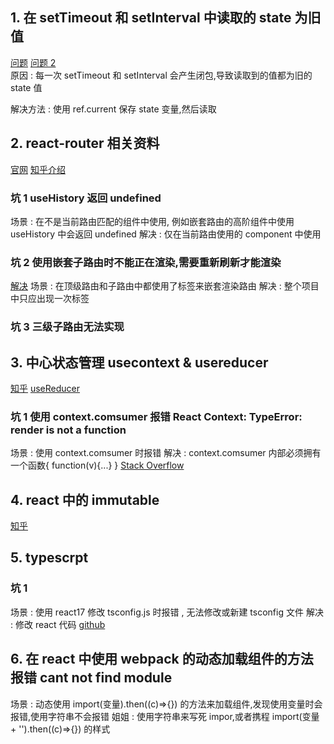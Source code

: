 ## 1. 在 setTimeout 和 setInterval 中读取的 state 为旧值

[问题](https://segmentfault.com/q/1010000021963345)
[问题 2](https://www.cnblogs.com/plBlog/p/13993778.html)  
原因 : 每一次 setTimeout 和 setInterval 会产生闭包,导致读取到的值都为旧的 state 值

解决方法 : 使用 ref.current 保存 state 变量,然后读取

## 2. react-router 相关资料

[官网](https://reactrouter.com/web/guides/quick-start)
[知乎介绍](https://zhuanlan.zhihu.com/p/101129994?from_voters_page=true)

### 坑 1 useHistory 返回 undefined

场景 : 在不是当前路由匹配的组件中使用, 例如嵌套路由的高阶组件中使用 useHistory 中会返回 undefined
解决 : 仅在当前路由使用的 component 中使用

### 坑 2 使用嵌套子路由时不能正在渲染,需要重新刷新才能渲染

[解决](https://blog.csdn.net/jiang7701037/article/details/103242663)
场景 : 在顶级路由和子路由中都使用了<BrowserRouter>标签来嵌套渲染路由
解决 : 整个项目中只应出现一次<BrowsRouter>标签

### 坑 3 三级子路由无法实现

## 3. 中心状态管理 usecontext & usereducer

[知乎](https://zhuanlan.zhihu.com/p/69428082)
[useReducer](https://segmentfault.com/a/1190000020088192)

### 坑 1 使用 context.comsumer 报错 React Context: TypeError: render is not a function

场景 : 使用 context.comsumer 时报错
解决 : context.comsumer 内部必须拥有一个函数{ function(v){...} }
[Stack Overflow](https://stackoverflow.com/questions/54304594/react-context-typeerror-render-is-not-a-function)

## 4. react 中的 immutable

[知乎](https://www.zhihu.com/question/28016223)

## 5. typescrpt

### 坑 1

场景 : 使用 react17 修改 tsconfig.js 时报错 , 无法修改或新建 tsconfig 文件
解决 : 修改 react 代码 [github](https://github.com/facebook/create-react-app/issues/9429)

## 6. 在 react 中使用 webpack 的动态加载组件的方法报错 cant not find module

场景 : 动态使用 import(变量).then((c)=>{}) 的方法来加载组件,发现使用变量时会报错,使用字符串不会报错
姐姐 : 使用字符串来写死 impor,或者携程 import(变量 + '').then((c)=>{}) 的样式
